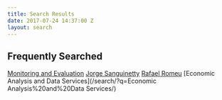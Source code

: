 ```yaml
---
title: Search Results
date: 2017-07-24 14:37:00 Z
layout: search
---
```


## Frequently Searched

[Monitoring and Evaluation](/search/?q=Monitoring%20and%20Evaluation/)
[Jorge Sanguinetty](/search/?q=Jorge%20Sanguinetty/)
[Rafael Romeu](/search/?q=Rafael%20Romeu/)
[Economic Analysis and Data Services](/search/?q=Economic Analysis%20and%20Data Services/)